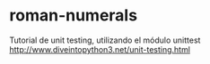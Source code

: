 roman-numerals
==============

Tutorial de unit testing, utilizando el módulo unittest
http://www.diveintopython3.net/unit-testing.html
